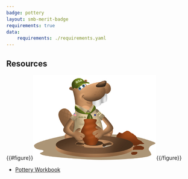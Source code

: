 ```yaml
---
badge: pottery
layout: smb-merit-badge
requirements: true
data:
    requirements: ./requirements.yaml
---
```


## Resources

{{#figure}}<img src="pottery-bucky.jpg" class="W(100%)" />{{/figure}}
* [Pottery Workbook](pottery-workbook.pdf)
